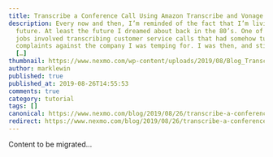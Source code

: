 ```yaml
---
title: Transcribe a Conference Call Using Amazon Transcribe and Vonage
description: Every now and then, I’m reminded of the fact that I’m living in the
  future. At least the future I dreamed about back in the 80’s. One of my first
  jobs involved transcribing customer service calls that had somehow turned into
  complaints against the company I was temping for. I was then, and still am,
  […]
thumbnail: https://www.nexmo.com/wp-content/uploads/2019/08/Blog_Transcribe_Conference-Call_1200x600.png
author: marklewin
published: true
published_at: 2019-08-26T14:55:53
comments: true
category: tutorial
tags: []
canonical: https://www.nexmo.com/blog/2019/08/26/transcribe-a-conference-call-using-amazon-transcribe-dr
redirect: https://www.nexmo.com/blog/2019/08/26/transcribe-a-conference-call-using-amazon-transcribe-dr
---
```

Content to be migrated...